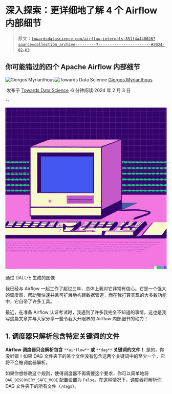 # 深入探索：更详细地了解 4 个 Airflow 内部细节

> 原文：[`towardsdatascience.com/airflow-internals-851f4a440028?source=collection_archive---------7-----------------------#2024-02-03`](https://towardsdatascience.com/airflow-internals-851f4a440028?source=collection_archive---------7-----------------------#2024-02-03)

## 你可能错过的四个 Apache Airflow 内部细节

[](https://gmyrianthous.medium.com/?source=post_page---byline--851f4a440028--------------------------------)![Giorgos Myrianthous](https://gmyrianthous.medium.com/?source=post_page---byline--851f4a440028--------------------------------)[](https://towardsdatascience.com/?source=post_page---byline--851f4a440028--------------------------------)![Towards Data Science](https://towardsdatascience.com/?source=post_page---byline--851f4a440028--------------------------------) [Giorgos Myrianthous](https://gmyrianthous.medium.com/?source=post_page---byline--851f4a440028--------------------------------)

·发布于 [Towards Data Science](https://towardsdatascience.com/?source=post_page---byline--851f4a440028--------------------------------) ·6 分钟阅读·2024 年 2 月 3 日

--

![](img/1269d9de6e00493515bf3f1a54dd25ab.png)

通过 DALL-E 生成的图像

我已经与 Airflow 一起工作了超过三年，总体上我对它非常有信心。它是一个强大的调度器，帮助我快速并且可扩展地构建数据管道，而在我打算实现的大多数功能中，它自带了许多工具。

最近，在准备 Airflow 认证考试时，我遇到了许多我完全不知道的事情。这也是我写这篇文章并与大家分享一些令我大开眼界的 Airflow 内部细节的动力！

## 1\. 调度器只解析包含特定关键词的文件

**Airflow 调度器只会解析包含** `**airflow**` **或** `**dag**` **关键词的文件！** 是的，你没听错！如果 DAG 文件夹下的某个文件没有包含这两个关键词中的至少一个，它将不会被调度器解析。

如果你想修改这个规则，使得调度器不再需要这个要求，你可以简单地将 `DAG_DISCOVERY_SAFE_MODE` 配置设置为 `False`。在这种情况下，调度器将解析你 DAG 文件夹下的所有文件（`/dags`）。
